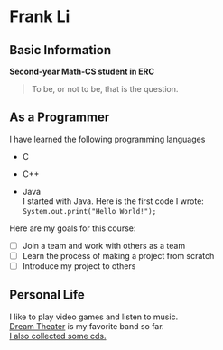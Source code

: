# Frank Li
## Basic Information
**Second-year Math-CS student in ERC**
> To be, or not to be, that is the question. 

## As a Programmer
I have learned the following programming languages
- C
* C++
+ Java<br />
I started with Java. Here is the first code I wrote: `System.out.print("Hello World!");`

Here are my goals for this course:
- [ ] Join a team and work with others as a team
- [ ] Learn the process of making a project from scratch
- [ ] Introduce my project to others

## Personal Life
I like to play video games and listen to music. <br />
[Dream Theater](https://dreamtheater.net/) is my favorite band so far. <br />
[I also collected some cds.](/materials/cds.jpg)